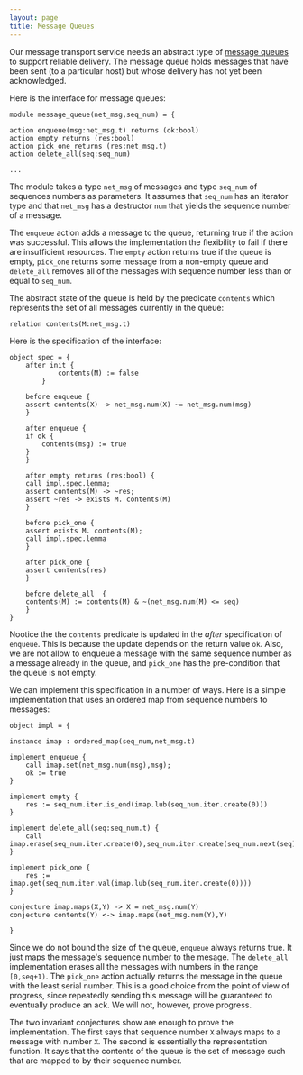```yaml
---
layout: page
title: Message Queues
---
```


Our message transport service needs an abstract type of [message
queues](queue.ivy) to support reliable delivery. The message queue
holds messages that have been sent (to a particular host) but whose
delivery has not yet been acknowledged.

Here is the interface for message queues:

    module message_queue(net_msg,seq_num) = {

	action enqueue(msg:net_msg.t) returns (ok:bool)
	action empty returns (res:bool)
	action pick_one returns (res:net_msg.t)
	action delete_all(seq:seq_num)

	...

The module takes a type `net_msg` of messages and type `seq_num` of
sequences numbers as parameters. It assumes that `seq_num` has an
iterator type and that `net_msg` has a destructor `num` that yields
the sequence number of a message.

The `enqueue` action adds a message
to the queue, returning true if the action was successful. This allows
the implementation the flexibility to fail if there are insufficient
resources.  The `empty` action returns true if the queue is empty,
`pick_one` returns some message from a non-empty queue and
`delete_all` removes all of the messages with sequence number less
than or equal to `seq_num`.

The abstract state of the queue is held by the predicate `contents`
which represents the set of all messages currently in the queue:

    relation contents(M:net_msg.t)

Here is the specification of the interface:

	object spec = {
	    after init {
                contents(M) := false
            }

	    before enqueue {
		assert contents(X) -> net_msg.num(X) ~= net_msg.num(msg)
	    }

	    after enqueue {
		if ok {
		    contents(msg) := true
		}
	    }

	    after empty returns (res:bool) {
		call impl.spec.lemma;
		assert contents(M) -> ~res;
		assert ~res -> exists M. contents(M)
	    }

	    before pick_one {
		assert exists M. contents(M);
		call impl.spec.lemma
	    }

	    after pick_one {
		assert contents(res)
	    }

	    before delete_all  {
		contents(M) := contents(M) & ~(net_msg.num(M) <= seq)
	    }
	}
    
Nootice the the `contents` predicate is updated in the *after*
specification of `enqueue`. This is because the update depends on the
return value `ok`.  Also, we are not allow to enqueue a message with
the same sequence number as a message already in the queue, and
`pick_one` has the pre-condition that the queue is not empty.

We can implement this specification in a number of ways. Here is a
simple implementation that uses an ordered map from sequence numbers to
messages:

    object impl = {

	instance imap : ordered_map(seq_num,net_msg.t)

	implement enqueue {
	    call imap.set(net_msg.num(msg),msg);
	    ok := true
	}

	implement empty {
	    res := seq_num.iter.is_end(imap.lub(seq_num.iter.create(0)))
	}
	
	implement delete_all(seq:seq_num.t) {
	    call imap.erase(seq_num.iter.create(0),seq_num.iter.create(seq_num.next(seq)))
	}

	implement pick_one {
	    res := imap.get(seq_num.iter.val(imap.lub(seq_num.iter.create(0))))
	}

	conjecture imap.maps(X,Y) -> X = net_msg.num(Y)
	conjecture contents(Y) <-> imap.maps(net_msg.num(Y),Y)

    }

Since we do not bound the size of the queue, `enqueue` always returns
true. It just maps the message's sequence number to the mesage. The
`delete_all` implementation erases all the messages with numbers in
the range `[0,seq+1)`. The `pick_one` action actually returns the
message in the queue with the least serial number. This is a good
choice from the point of view of progress, since repeatedly sending
this message will be guaranteed to eventually produce an ack. We will
not, however, prove progress.

The two invariant conjectures show are enough to prove the
implementation. The first says that sequence number `X` always maps to
a message with number `X`.  The second is essentially the
representation function. It says that the contents of the queue is the
set of message such that are mapped to by their sequence number.


